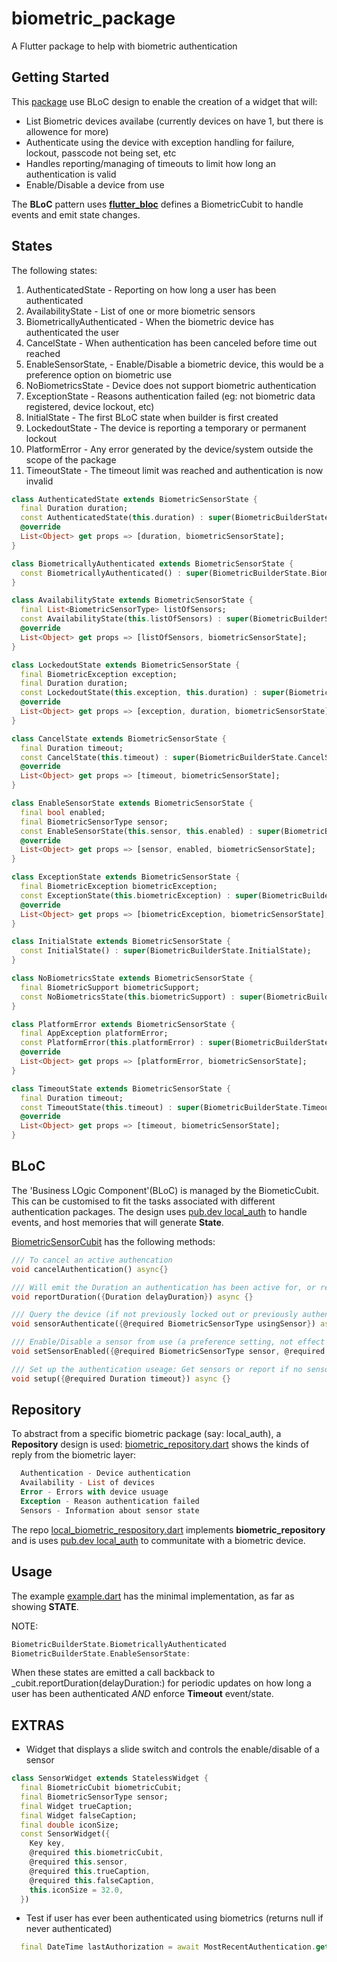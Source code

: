 # biometric_package

A Flutter package to help with biometric authentication

## Getting Started

This [package](https://github.com/GitHubStuff/biometric_package) use BLoC design to enable the creation of a widget that will:

- List Biometric devices availabe (currently devices on have 1, but there is allowence for more)
- Authenticate using the device with exception handling for failure, lockout, passcode not being set, etc
- Handles reporting/managing of timeouts to limit how long an authentication is valid
- Enable/Disable a device from use

The **BLoC** pattern uses [**flutter_bloc**](https://pub.dev/packages/flutter_bloc) defines a BiometricCubit to handle events and emit state changes.

## States

The following states:

1. AuthenticatedState - Reporting on how long a user has been authenticated
1. AvailabilityState - List of one or more biometric sensors
1. BiometricallyAuthenticated - When the biometric device has authenticated the user
1. CancelState - When authentication has been canceled before time out reached
1. EnableSensorState, - Enable/Disable a biometric device, this would be a preference option on biometric use
1. NoBiometricsState - Device does not support biometric authentication
1. ExceptionState - Reasons authentication failed (eg: not biometric data registered, device lockout, etc)
1. InitialState - The first BLoC state when builder is first created
1. LockedoutState - The device is reporting a temporary or permanent lockout
1. PlatformError - Any error generated by the device/system outside the scope of the package
1. TimeoutState - The timeout limit was reached and authentication is now invalid


```dart
class AuthenticatedState extends BiometricSensorState {
  final Duration duration;
  const AuthenticatedState(this.duration) : super(BiometricBuilderState.AuthenticatedState);
  @override
  List<Object> get props => [duration, biometricSensorState];
}

class BiometricallyAuthenticated extends BiometricSensorState {
  const BiometricallyAuthenticated() : super(BiometricBuilderState.BiometricallyAuthenticated);
}

class AvailabilityState extends BiometricSensorState {
  final List<BiometricSensorType> listOfSensors;
  const AvailabilityState(this.listOfSensors) : super(BiometricBuilderState.AvailabilityState);
  @override
  List<Object> get props => [listOfSensors, biometricSensorState];
}

class LockedoutState extends BiometricSensorState {
  final BiometricException exception;
  final Duration duration;
  const LockedoutState(this.exception, this.duration) : super(BiometricBuilderState.LockedoutState);
  @override
  List<Object> get props => [exception, duration, biometricSensorState];
}

class CancelState extends BiometricSensorState {
  final Duration timeout;
  const CancelState(this.timeout) : super(BiometricBuilderState.CancelState);
  @override
  List<Object> get props => [timeout, biometricSensorState];
}

class EnableSensorState extends BiometricSensorState {
  final bool enabled;
  final BiometricSensorType sensor;
  const EnableSensorState(this.sensor, this.enabled) : super(BiometricBuilderState.EnableSensorState);
  @override
  List<Object> get props => [sensor, enabled, biometricSensorState];
}

class ExceptionState extends BiometricSensorState {
  final BiometricException biometricException;
  const ExceptionState(this.biometricException) : super(BiometricBuilderState.ExceptionState);
  @override
  List<Object> get props => [biometricException, biometricSensorState];
}

class InitialState extends BiometricSensorState {
  const InitialState() : super(BiometricBuilderState.InitialState);
}

class NoBiometricsState extends BiometricSensorState {
  final BiometricSupport biometricSupport;
  const NoBiometricsState(this.biometricSupport) : super(BiometricBuilderState.NoBiometricsState);
}

class PlatformError extends BiometricSensorState {
  final AppException platformError;
  const PlatformError(this.platformError) : super(BiometricBuilderState.PlatformError);
  @override
  List<Object> get props => [platformError, biometricSensorState];
}

class TimeoutState extends BiometricSensorState {
  final Duration timeout;
  const TimeoutState(this.timeout) : super(BiometricBuilderState.TimeoutState);
  @override
  List<Object> get props => [timeout, biometricSensorState];
}
```

## BLoC

The 'Business LOgic Component'(BLoC) is managed by the BiometicCubit. This can be customised to fit the tasks associated with different authentication packages. The design uses [pub.dev local_auth](https://pub.dev/packages/local_auth) to handle events, and host memories that will generate **State**.

[BiometricSensorCubit](https://github.com/GitHubStuff/biometric_package/blob/main/lib/cubit/biometric_sensor_cubit.dart) has the following methods:

```dart
/// To cancel an active authencation
void cancelAuthentication() async{}

/// Will emit the Duration an authentication has been active for, or report lockout, or timeout
void reportDuration({Duration delayDuration}) async {}

/// Query the device (if not previously locked out or previously authenticated)
void sensorAuthenticate({@required BiometricSensorType usingSensor}) async {}

/// Enable/Disable a sensor from use (a preference setting, not effect on hardware)
void setSensorEnabled({@required BiometricSensorType sensor, @required bool enabled}) async {}

/// Set up the authentication useage: Get sensors or report if no sensors,
void setup({@required Duration timeout}) async {}
```

## Repository

To abstract from a specific biometric package (say: local\_auth), a **Repository** design is used: [biometric_repository.dart](https://github.com/GitHubStuff/biometric_package/blob/main/lib/repository/biometric_respository.dart) shows the kinds of reply from the biometric layer:

```dart
  Authentication - Device authentication
  Availability - List of devices
  Error - Errors with device usuage
  Exception - Reason authentication failed
  Sensors - Information about sensor state
```

The repo [local_biometric_respository.dart](https://github.com/GitHubStuff/biometric_package/blob/main/lib/repository/local_biometric_repository.dart) implements **biometric_repository** and is uses [pub.dev local_auth](https://pub.dev/packages/local_auth) to communitate with a biometric device.

## Usage

The example [example.dart](https://github.com/GitHubStuff/biometric_package/blob/main/biometric_example/lib/example.dart) has the minimal implementation, as far as showing **STATE**. 

NOTE:

```dart
BiometricBuilderState.BiometricallyAuthenticated
BiometricBuilderState.EnableSensorState:
```

When these states are emitted a call backback to _cubit.reportDuration(delayDuration:) for periodic updates on how long a user has been authenticated *AND* enforce **Timeout** event/state.

## EXTRAS

* Widget that displays a slide switch and controls the enable/disable of a sensor

```dart
class SensorWidget extends StatelessWidget {
  final BiometricCubit biometricCubit;
  final BiometricSensorType sensor;
  final Widget trueCaption;
  final Widget falseCaption;
  final double iconSize;
  const SensorWidget({
    Key key,
    @required this.biometricCubit,
    @required this.sensor,
    @required this.trueCaption,
    @required this.falseCaption,
    this.iconSize = 32.0,
  })
```

* Test if user has ever been authenticated using biometrics (returns null if never authenticated)

```dart
  final DateTime lastAuthorization = await MostRecentAuthentication.get();
```


